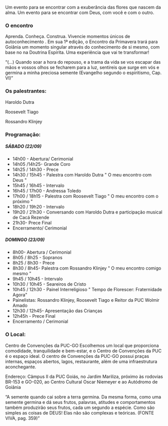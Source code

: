 Um evento para se encontrar com a exuberância das flores que nascem da alma. Um evento para se encontrar com Deus, com você e com o outro.

### O encontro
Aprenda. Conheça. Construa. Vivencie momentos únicos de autoconhecimento . Em sua 1ª edição, o Encontro da Primavera trará para Goiânia um momento singular através do conhecimento de si mesmo, com base no na Doutrina Espírita. Uma experiência que vai te transformar!

“(...) Quando soar a hora do repouso, e a trama da vida se vos escapar das mãos e vossos olhos se fecharem para a luz, sentireis que surge em vós e germina a minha preciosa semente (Evangelho segundo o espiritismo,  Cap. VI)”

### Os palestrantes:
Haroldo Dutra

Roosevelt Tiago

Rossandro Klinjey


### Programação:

##### SÁBADO (22/09)
- 14h00 - Abertura/ Cerimonial
- 14h05 /14h25- Grande Coro
- 14h25 / 14h30 - Prece
- 14h30 / 15h45 - Palestra  com Haroldo Dutra " O meu encontro com Deus " 
- 15h45 / 16h45 - Intervalo
- 16h45 / 17h00 - Andressa Toledo
- 17h00 / 18h15 - Palestra com Roosevelt Tiago " O meu encontro com o próximo " 
- 18h20 / 19h20 - Intervalo
- 19h20 / 21h30 - Conversando com Haroldo Dutra e participação  musical de Cacá  Rezende
- 21h30- Prece Final
- Encerramento/ Cerimonial 

##### DOMINGO  (23/09)
- 8h00- Abertura / Cerimonial
- 8h05 / 8h25 -  Sopranos 
- 8h25 / 8h30 - Prece
- 8h30 / 8h45- Palestra com Rossandro Klinjey  " O meu encontro comigo mesmo " 
- 9h45 / 10h45 - Intervalo
- 10h30 / 10h45 -  Seareiros de Cristo
- 10h45 / 12h30 - Painel Interreligioso " Tempo de Florescer: Fraternidade Agora" 
- Painelistas: Rossandro Klinjey, Roosevelt Tiago e Reitor da PUC Wolmir Amado
- 12h30 / 12h45- Apresentação  das Crianças 
- 12h45h - Prece Final
- Encerramento / Cerimonial

### O Local:
Centro de Convenções da PUC-GO
Escolhemos um local que proporciona comodidade, tranquilidade e bem-estar, e o Centro  de Convenções da PUC é o espaço ideal. O centro de Convenções da PUC-GO possui praças internas, espaços abertos, lagos, restaurante, além de uma infraestrutura aconchegante.

Endereço: Câmpus II da PUC Goiás, no Jardim Mariliza, próximo às rodovias BR-153 e GO-020, ao Centro Cultural Oscar Niemeyer e ao Autódromo de Goiânia


“A semente quando cai sobre a terra germina. Da mesma forma, como uma semente germina e dá seus frutos, palavras, atitudes e comportamentos também produzirão seus frutos, cada um segundo a espécie. Como são simples as coisas de DEUS! Elas não são complexas e teóricas. (FONTE VIVA, pag. 359)”
